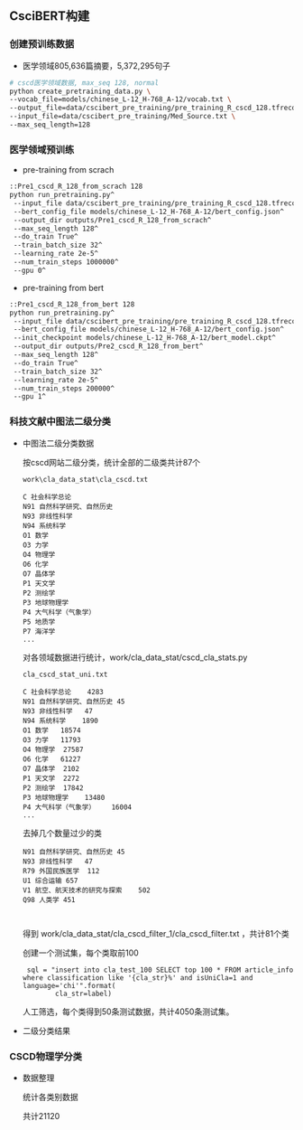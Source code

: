 ## CsciBERT构建

### 创建预训练数据
- 医学领域805,636篇摘要，5,372,295句子
```bash
# cscd医学领域数据, max_seq 128, normal
python create_pretraining_data.py \
--vocab_file=models/chinese_L-12_H-768_A-12/vocab.txt \
--output_file=data/cscibert_pre_training/pre_training_R_cscd_128.tfrecord \
--input_file=data/cscibert_pre_training/Med_Source.txt \
--max_seq_length=128
```

### 医学领域预训练
- pre-training from scrach
```bash
::Pre1_cscd_R_128_from_scrach 128
python run_pretraining.py^
 --input_file data/cscibert_pre_training/pre_training_R_cscd_128.tfrecord^
 --bert_config_file models/chinese_L-12_H-768_A-12/bert_config.json^
 --output_dir outputs/Pre1_cscd_R_128_from_scrach^
 --max_seq_length 128^
 --do_train True^
 --train_batch_size 32^
 --learning_rate 2e-5^
 --num_train_steps 1000000^
 --gpu 0^
```
- pre-training from bert
```bash
::Pre1_cscd_R_128_from_bert 128
python run_pretraining.py^
 --input_file data/cscibert_pre_training/pre_training_R_cscd_128.tfrecord^
 --bert_config_file models/chinese_L-12_H-768_A-12/bert_config.json^
 --init_checkpoint models/chinese_L-12_H-768_A-12/bert_model.ckpt^
 --output_dir outputs/Pre2_cscd_R_128_from_bert^
 --max_seq_length 128^
 --do_train True^
 --train_batch_size 32^
 --learning_rate 2e-5^
 --num_train_steps 200000^
 --gpu 1^
```

### 科技文献中图法二级分类

- 中图法二级分类数据

    按cscd网站二级分类，统计全部的二级类共计87个
    
    ```
    work\cla_data_stat\cla_cscd.txt
    
    C 社会科学总论
    N91 自然科学研究、自然历史
    N93 非线性科学
    N94 系统科学
    O1 数学
    O3 力学
    O4 物理学
    O6 化学
    O7 晶体学
    P1 天文学
    P2 测绘学
    P3 地球物理学
    P4 大气科学（气象学）
    P5 地质学
    P7 海洋学
    ...
    ```
    对各领域数据进行统计，work/cla_data_stat/cscd_cla_stats.py
    ```
    cla_cscd_stat_uni.txt
    
    C 社会科学总论	4283
    N91 自然科学研究、自然历史	45
    N93 非线性科学	47
    N94 系统科学	1890
    O1 数学	18574
    O3 力学	11793
    O4 物理学	27587
    O6 化学	61227
    O7 晶体学	2102
    P1 天文学	2272
    P2 测绘学	17842
    P3 地球物理学	13480
    P4 大气科学（气象学）	16004
    ...
    ```
    
    去掉几个数量过少的类
    ```
    N91 自然科学研究、自然历史	45
    N93 非线性科学	47
    R79 外国民族医学	112
    U1 综合运输	657
    V1 航空、航天技术的研究与探索	502
    Q98 人类学	451
    
    
  
    ``` 
    得到 work/cla_data_stat/cla_cscd_filter_1/cla_cscd_filter.txt ，共计81个类
    
    创建一个测试集，每个类取前100
    ```
     sql = "insert into cla_test_100 SELECT top 100 * FROM article_info where classification like '{cla_str}%' and isUniCla=1 and language='chi'".format(
            cla_str=label)
    ```
    人工筛选，每个类得到50条测试数据，共计4050条测试集。
       
 
- 二级分类结果


### CSCD物理学分类

- 数据整理
    
    统计各类别数据
    
    共计21120







